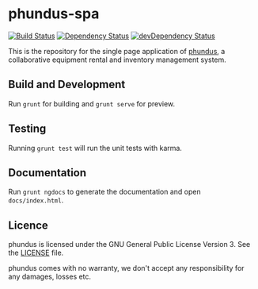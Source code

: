 # phundus-spa

[![Build Status](https://travis-ci.org/indr/phundus-spa.svg?branch=master)](https://travis-ci.org/indr/phundus-spa)
[![Dependency Status](https://david-dm.org/indr/phundus-spa.svg)](https://david-dm.org/indr/phundus-spa)
[![devDependency Status](https://david-dm.org/indr/phundus-spa/dev-status.svg)](https://david-dm.org/indr/phundus-spa#info=devDependencies)

This is the repository for the single page application of [phundus](https://github.com/indr/phundus), a collaborative equipment rental and inventory management system.

## Build and Development

Run `grunt` for building and `grunt serve` for preview.

## Testing

Running `grunt test` will run the unit tests with karma.

## Documentation

Run `grunt ngdocs` to generate the documentation and open `docs/index.html`.

## Licence

phundus is licensed under the GNU General Public License Version 3. See the [LICENSE](LICENSE) file.

phundus comes with no warranty, we don't accept any responsibility for any damages, losses etc.

